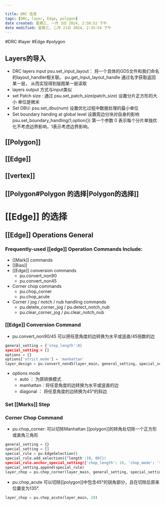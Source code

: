 ```yaml
---

title: DRC 信息
tags: [DRC, layer, Edge, polygon]
date created: 星期三, 一月 3日 2024, 2:50:52 下午
date modified: 星期三, 二月 21日 2024, 2:35:54 下午
---
```


#DRC #layer #Edge #polygon 
## Layers的导入

- DRC layers input psu.set_input_layout： 将一个具体的GDS文件和我们命名的layout_handler相关联。 pu.get_input_layout_handle 通过名字获取返回某一层， 从而实现得到版图某一层读取
- layers output 方式与input类似
- set Patch size : 通过 psu.set_patch_size(patch_size) 设置分片正方形的大小 单位是微米
- Set DBU: psu.set_dbu(num) 设置优化过程中数据处理的最小单位
- Set boundary handing at global level 设置周边分块对自身的影响 psu.set_boundary_handling(1,option{}) 第一个参数 0 表示每个分片单独优化不考虑边界影响，1表示考虑边界影响。
## [[Polygon]]
## [[Edge]]
## [[vertex]]

## [[Polygon#Polygon 的选择|Polygon的选择]]
# [[Edge]] 的选择

## [[Edge]] Operations General

### Frequently-used [[edge]] Operation Commands Include:

- [[Mark]] commands
- [[Bias]] 
- [[Edge]] conversion commands
    - pu.convert_non90
    - pu.convert_non45
- Corner chop commands
    - pu.chop_corner
    - pu.chop_acute
- Corner / jog / notch / nub handling commands
    - pu.detete_corner_jog / pu.detect_notch_nub
    - pu.clear_corner_jog / pu.clear_notch_nub

### [[Edge]] Conversion Command

- pu.convert_non90/45 可以把任意角度的边转换为水平或竖直/45倍数的边
```python
general_setting = {'step_length’:8}
special_setting = []
options = {}
options['strict_mode'] = 'manhattan'
layer_design = pu.convert_non45(layer_main, general_setting, special_setting, options=options)
```
- options mode
	- auto ： 为原转换模式
	- manhattan：将任意角度的边转换为水平或竖直的边
	- diagonal ： 将任意角度的边转换为45°的斜边

### Set [[Marks]] Step

### Corner Chop Command

- pu.chop_corner: 可以切除Manhattan [[polygon]]的转角处切除一个正方形或直角三角形
```python
general_setting = {}
special_setting = []
special_rule = pu.EdgeSelection()
special_rule.add_selection({‘length':[0, 80]})
special_rule.anchor_special_setting({'chop_length': 10, 'chop_mode': 'triangle'})
special_setting.append(special_rule)
layer_chop = pu.chop_corner(layer_main, general_setting, special_setting)
```
- pu.chop_acute 可以切除[[polygon]]中包含45°的锐角部分，且在切除后原来位置变为135°.
```python
layer_chop = pu.chop_acute(layer_main, 20)
```